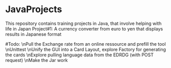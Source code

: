 # JavaProjects
This repository contains training projects in Java, that involve helping with life in Japan
Project#1: A currency converter from euro to yen that displays results in Japanese format

#Todo:
\nPull the Exchange rate from an online ressource and prefill the tool
\nUnittest
\nUnify the GUI into a Card Layout, explore Factory for generating the cards
\nExplore pulling language data from the EDRDG (with POST request)
\nMake the Jar work
